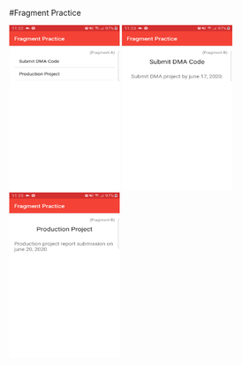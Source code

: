 #Fragment Practice

<img src= "screenshot1.png" height= "300px" width="200px">
<img src= "screenshot2.png" height= "300px" width="200px">
<img src= "screenshot3.png" height= "300px" width="200px">